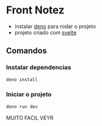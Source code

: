 # Front Notez

- instalar [deno](https://deno.com/) para rodar o projeto
- projeto criado com [svelte](https://svelte.dev/)

## Comandos

### Instalar dependencias

```bash
deno install
```

### Iniciar o projeto

```bash
deno run dev
```

MUITO FACIL VEYR

